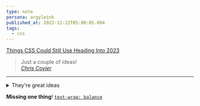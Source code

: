 ```yaml
---
type: note
persona: argyleink
published_at: 2022-12-22T05:00:05.094
tags: 
  - css
---
```

[Things CSS Could Still Use Heading Into 2023](https://chriscoyier.net/2022/12/21/things-css-could-still-use-heading-into-2023/)

> Just a couple of ideas!  
<cite><a href="https://chriscoyier.net">Chris Coyier</a></cite>
<hr>

<details>
  <summary>They're great ideas</summary>  

  - Styleable resize handles
  - Regions
  - Standardized multi-line
  - Mixins & extends
  - Inline truncation
  - Animate to auto
  - Nesting 😎
  
</details>

**Missing one thing**! 
[`text-wrap: balance`](https://twitter.com/argyleink/status/1531423959362678785)